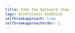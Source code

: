 ```yaml
---
title: Take the backward step.
tags: mindfulness buddhism
selfbreakapproach: true
selfbreakapproachorder: 1
---
```

